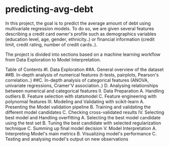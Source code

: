# predicting-avg-debt
In this project, the goal is to predict the average amount of debt using multivariate regression models. To do so, we are given several features describing a credit card owner's profile such as demographics variables (education level, age, gender, ethnicity..) or financial information (credit limit, credit rating, number of credit cards..).

The project is divided into sections based on a machine learning workflow from Data Exploration to Model Interpretation.

Table of Contents
#I. Data Exploration
##A. General overview of the dataset
##B. In-depth analysis of numerical features (t-tests, pairplots, Pearson's correlation..)
##C. In-depth analysis of categorical features (ANOVA, univariate regressions, Cramer'V association..)
D. Analysing relationships between numerical and categorical features
II. Data Preparation
A. Handling outliers
B. Feature selection with statsmodel
C. Feature engineering with polynomial features
III. Modeling and Validating with scikit-learn
A. Presenting the Model validation pipeline
B. Training and validating the different model candidates
C. Checking cross-validated results
IV. Selecting best model and Handling overfitting
A. Selecting the best model candidate using the test set
B. Tuning the best candidate with selected regularization technique
C. Summing up final model decision
V. Model Interpretation
A. Interpreting Model's main metrics
B. Visualizing model's performance
C. Testing and analysing model's output on new observations

